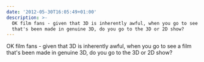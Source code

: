 ```yaml
---
date: '2012-05-30T16:05:49+01:00'
description: >-
  OK film fans - given that 3D is inherently awful, when you go to see a film
  that's been made in genuine 3D, do you go to the 3D or 2D show?
---
```

OK film fans - given that 3D is inherently awful, when you go to see a film that's been made in genuine 3D, do you go to the 3D or 2D show?
